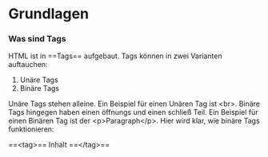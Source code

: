 # Grundlagen

### Was sind Tags

HTML ist in ==Tags== aufgebaut. Tags können in zwei Varianten auftauchen:
1. Unäre Tags
2. Binäre Tags

Unäre Tags stehen alleine. Ein Beispiel für einen Unären Tag ist &lt;br&gt;. Binäre Tags hingegen haben einen öffnungs und einen schließ Teil. Ein Beispiel für einen Binären Tag ist der &lt;p&gt;Paragraph&lt;/p&gt;. Hier wird klar, wie binäre Tags funktionieren:

==&lt;tag&gt;== Inhalt ==&lt;/tag&gt;==
